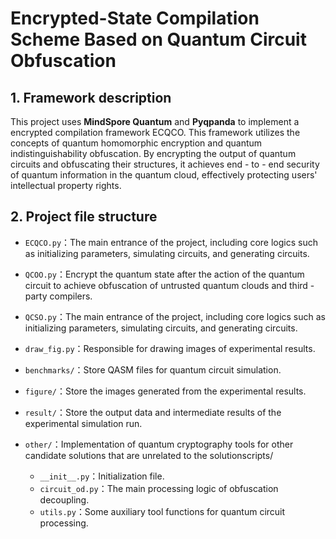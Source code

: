 # Encrypted-State Compilation Scheme Based on Quantum Circuit Obfuscation

## 1. Framework description

This project uses **MindSpore Quantum** and **Pyqpanda** to implement a encrypted compilation framework ECQCO. This framework utilizes the concepts of quantum homomorphic encryption and quantum indistinguishability obfuscation. By encrypting the output of quantum circuits and obfuscating their structures, it achieves end - to - end security of quantum information in the quantum cloud, effectively protecting users' intellectual property rights.

## 2. Project file structure

- `ECQCO.py`：The main entrance of the project, including core logics such as initializing parameters, simulating circuits, and generating circuits.
- `QCOO.py`：Encrypt the quantum state after the action of the quantum circuit to achieve obfuscation of untrusted quantum clouds and third - party compilers.
- `QCSO.py`：The main entrance of the project, including core logics such as initializing parameters, simulating circuits, and generating circuits.
- `draw_fig.py`：Responsible for drawing images of experimental results.

- `benchmarks/`：Store QASM files for quantum circuit simulation.
- `figure/`：Store the images generated from the experimental results.
- `result/`：Store the output data and intermediate results of the experimental simulation run.
- `other/`：Implementation of quantum cryptography tools for other candidate solutions that are unrelated to the solutionscripts/
  - `__init__.py`：Initialization file.
  - `circuit_od.py`：The main processing logic of obfuscation decoupling.
  - `utils.py`：Some auxiliary tool functions for quantum circuit processing.
